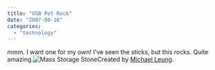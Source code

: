 ```yaml
---
title: "USB Pet Rock"
date: "2007-08-16"
categories: 
  - "technology"
---
```


mmm. I want one for my own! I've seen the sticks, but this rocks. Quite amazing.![Mass Storage Stone](https://brainbrian.com/wp-content/uploads/2007/08/mass_storage_stone.jpg)Created by [Michael Leung](http://www.studioleung.com/ "Mass Storage Stone").
